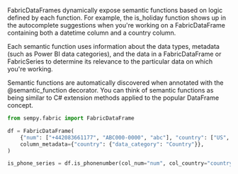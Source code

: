 FabricDataFrames dynamically expose semantic functions based on logic defined by each function. For example, the is_holiday function shows up in the autocomplete suggestions when you're working on a FabricDataFrame containing both a datetime column and a country column.

Each semantic function uses information about the data types, metadata (such as Power BI data categories), and the data in a FabricDataFrame or FabricSeries to determine its relevance to the particular data on which you're working.

Semantic functions are automatically discovered when annotated with the @semantic_function decorator. You can think of semantic functions as being similar to C# extension methods applied to the popular DataFrame concept.

```python
from sempy.fabric import FabricDataFrame

df = FabricDataFrame(
    {"num": ["+442083661177", "ABC000-0000", "abc"], "country": ["US", "AT", "Unknown"]},
    column_metadata={"country": {"data_category": "Country"}},
)

is_phone_series = df.is_phonenumber(col_num="num", col_country="country")
```
